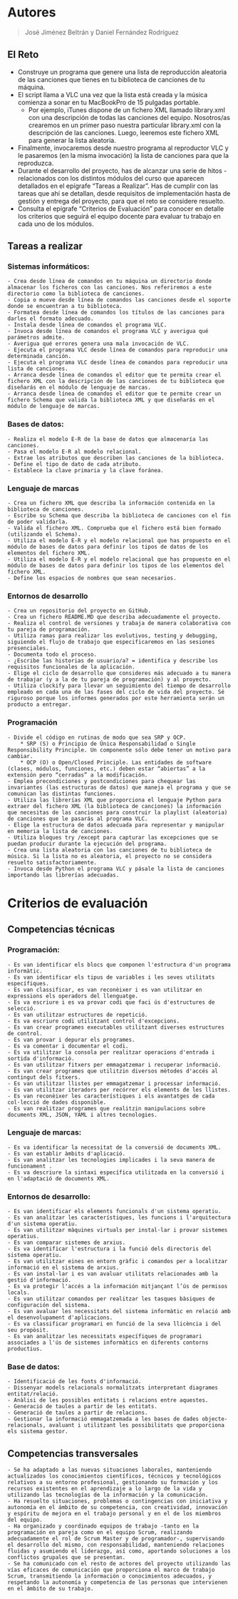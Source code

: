 # Autores
> José Jiménez Beltrán y Daniel Fernández Rodríguez

## El Reto
- Construye un programa que genere una lista de reproducción aleatoria de las canciones que tienes en tu biblioteca de canciones de tu máquina.
- El script llama a VLC una vez que la lista está creada y la música comienza a sonar en tu MacBookPro de 15 pulgadas portable.
	- Por ejemplo, iTunes dispone de un fichero XML llamado library.xml con una descripción de todas las canciones del equipo. Nosotros/as crearemos en un primer paso nuestra particular library.xml con la descripción de las canciones. Luego, leeremos este fichero XML para generar la lista aleatoria.
- Finalmente, invocaremos desde nuestro programa al reproductor VLC y le pasaremos (en la misma invocación) la lista de canciones para que la reproduzca.
- Durante el desarrollo del proyecto, has de alcanzar una serie de hitos -relacionados con los distintos módulos del curso que aparecen detallados en el epígrafe “Tareas a Realizar”. Has de cumplir con las tareas que ahí se detallan, 
desde requisitos de implementación hasta de gestión y entrega del proyecto, para que el reto se considere resuelto.
- Consulta el epígrafe “Criterios de Evaluación” para conocer en detalle los criterios que seguirá el equipo docente para evaluar tu trabajo en cada uno de los módulos.

## Tareas a realizar

### Sistemas informáticos:
	- Crea desde línea de comandos en tu máquina un directorio donde almacenar los ficheros con las canciones. Nos referiremos a este directorio como la biblioteca de canciones.
	- Copia o mueve desde línea de comandos las canciones desde el soporte donde se encuentran a tu biblioteca.
	- Formatea desde línea de comandos los títulos de las canciones para darles el formato adecuado.
	- Instala desde línea de comandos el programa VLC.
	- Invoca desde línea de comandos el programa VLC y averigua qué parámetros admite.
	- Averigua qué errores genera una mala invocación de VLC.
	- Ejecuta el programa VLC desde línea de comandos para reproducir una determinada canción.
	- Ejecuta el programa VLC desde línea de comandos para reproducir una lista de canciones.
	- Arranca desde línea de comandos el editor que te permita crear el fichero XML con la descripción de las canciones de tu biblioteca que diseñarás en el módulo de lenguaje de marcas.
	- Arranca desde línea de comandos el editor que te permite crear un fichero Schema que valida la biblioteca XML y que diseñarás en el módulo de lenguaje de marcas.
### Bases de datos:
	- Realiza el modelo E-R de la base de datos que almacenaría las canciones.
	- Pasa el modelo E-R al modelo relacional.
	- Extrae los atributos que describen las canciones de la biblioteca.
	- Define el tipo de dato de cada atributo.
	- Establece la clave primaria y la clave foránea.
### Lenguaje de marcas
	- Crea un fichero XML que describa la información contenida en la biblioteca de canciones.
	- Escribe su Schema que describa la biblioteca de canciones con el fin de poder validarla.
	- Valida el fichero XML. Comprueba que el fichero está bien formado (utilizando el Schema).
	- Utiliza el modelo E-R y el modelo relacional que has propuesto en el módulo de bases de datos para definir los tipos de datos de los elementos del fichero XML.
	- Utiliza el modelo E-R y el modelo relacional que has propuesto en el módulo de bases de datos para definir los tipos de los elementos del fichero XML.
	- Define los espacios de nombres que sean necesarios.
### Entornos de desarrollo
	- Crea un repositorio del proyecto en GitHub.
	- Crea un fichero README.MD que describa adecuadamente el proyecto.
	- Realiza el control de versiones y trabaja de manera colaborativa con tu pareja de programación.
	- Utiliza ramas para realizar los evolutivos, testing y debugging, siguiendo el flujo de trabajo que especificaremos en las sesiones presenciales.
	- Documenta todo el proceso.
	- ¿Escribe las historias de usuario/a? = identifica y describe los requisitos funcionales de la aplicación.
	- Elige el ciclo de desarrollo que consideres más adecuado a tu manera de trabajar (y a la de tu pareja de programación) y al proyecto.
	- Utiliza clockify para llevar un seguimiento del tiempo de desarrollo empleado en cada una de las fases del ciclo de vida del proyecto. Sé riguroso porque los informes generados por este herramienta serán un producto a entregar.
### Programación
	- Divide el código en rutinas de modo que sea SRP y OCP.
		* SRP (S) o Principio de Única Responsabilidad o Single Responsibility Principle. Un componente sólo debe tener un motivo para cambiar.
		* OCP (O) o Open/Closed Principle. Las entidades de software (clases, módulos, funciones, etc.) deben estar “abiertas” a la extensión pero “cerradas” a la modificación.
	- Emplea precondiciones y postcondiciones para chequear las invariantes (las estructuras de datos) que maneja el programa y que se comunican las distintas funciones.
	- Utiliza las librerías XML que proporciona el lenguaje Python para extraer del fichero XML (la biblioteca de canciones) la información que necesitas de las canciones para construir la playlist (aleatoria) de canciones que le pasarás al programa VLC.
	- Elige la estructura de datos adecuada para representar y manipular en memoria la lista de canciones.
	- Utiliza bloques try /except para capturar las excepciones que se puedan producir durante la ejecución del programa.
	- Crea una lista aleatoria con las canciones de tu biblioteca de música. Si la lista no es aleatoria, el proyecto no se considera resuelto satisfactoriamente.
	- Invoca desde Python el programa VLC y pásale la lista de canciones importando las librerías adecuadas.

# Criterios de evaluación

## Competencias técnicas

### Programación:
	- Es van identificar els blocs que componen l'estructura d'un programa informàtic.
	- Es van identificar els tipus de variables i les seves utilitats específiques.
	- Es van classificar, es van reconèixer i es van utilitzar en expressions els operadors del llenguatge.
	- Es va escriure i es va provar codi que faci ús d'estructures de selecció.	 	
	- Es van utilitzar estructures de repetició.
	- Es va escriure codi utilitzant control d'excepcions.
	- Es van crear programes executables utilitzant diverses estructures de control.
	- Es van provar i depurar els programes.
	- Es va comentar i documentar el codi. 	
	- Es va utilitzar la consola per realitzar operacions d'entrada i sortida d'informació. 
	- Es van utilitzar fitxers per emmagatzemar i recuperar informació.
	- Es van crear programes que utilitzin diversos mètodes d'accés al contingut dels fitxers. 
	- Es van utilitzar llistes per emmagatzemar i processar informació.
	- Es van utilitzar iteradors per recórrer els elements de les llistes.
	- Es van reconèixer les característiques i els avantatges de cada col·lecció de dades disponible.
	- Es van realitzar programes que realitzin manipulacions sobre documents XML, JSON, YAML i altres tecnologies.
### Lenguaje de marcas:
	- Es va identificar la necessitat de la conversió de documents XML.
	- Es van establir àmbits d'aplicació.
	- Es van analitzar les tecnologies implicades i la seva manera de funcionament .
	- Es va descriure la sintaxi específica utilitzada en la conversió i en l'adaptació de documents XML.
### Entornos de desarrollo:
	- Es van identificar els elements funcionals d'un sistema operatiu.
	- Es van analitzar les característiques, les funcions i l'arquitectura d'un sistema operatiu.
	- Es van utilitzar màquines virtuals per instal·lar i provar sistemes operatius.
	- Es van comparar sistemes de arxius.
	- Es va identificar l'estructura i la funció dels directoris del sistema operatiu.
	- Es van utilitzar eines en entorn gràfic i comandos per a localitzar informació en el sistema de arxius.
	- Es van instal·lar i es van avaluar utilitats relacionades amb la gestió d'informació.
	- Es va protegir l'accés a la información mitjançant l’ús de permisos locals.
	- Es van utilitzar comandos per realitzar les tasques bàsiques de configuración del sistema.
	- Es van avaluar les necessitats del sistema informàtic en relació amb el desenvolupament d'aplicacions.
	- Es va classificar programari en funció de la seva llicència i del seu propòsit.
	- Es van analitzar les necessitats específiques de programari associades a l'ús de sistemes informàtics en diferents contorns productius.
### Base de datos:
	- Identificació de les fonts d'informació.
	- Dissenyar models relacionals normalitzats interpretant diagrames entitat/relació.
	- Anàlisi de les possibles entitats i relacions entre aquestes.
	- Generació de taules a partir de les entitats.
	- Generació de taules a partir de relacions.
	- Gestionar la informació emmagatzemada a les bases de dades objecte-relacionals, avaluant i utilitzant les possibilitats que proporciona els sistema gestor.

## Competencias transversales
	- Se ha adaptado a las nuevas situaciones laborales, manteniendo actualizados los conocimientos científicos, técnicos y tecnológicos relativos a su entorno profesional, gestionando su formación y los recursos existentes en el aprendizaje a lo largo de la vida y utilizando las tecnologías de la información y la comunicación.
	- Ha resuelto situaciones, problemas o contingencias con iniciativa y autonomía en el ámbito de su competencia, con creatividad, innovación y espíritu de mejora en el trabajo personal y en el de los miembros del equipo.
	- Ha organizado y coordinado equipos de trabajo -tanto en la programación en pareja como en el equipo Scrum, realizando adecuadamente el rol de Scrum Master y de programador-, supervisando el desarrollo del mismo, con responsabilidad, manteniendo relaciones fluidas y asumiendo el liderazgo, así como, aportando soluciones a los conflictos grupales que se presentan.
	- Se ha comunicado con el resto de actores del proyecto utilizando las vías eficaces de comunicación que proporciona el marco de trabajo Scrum, transmitiendo la información o conocimientos adecuados, y respetando la autonomía y competencia de las personas que intervienen en el ámbito de su trabajo.